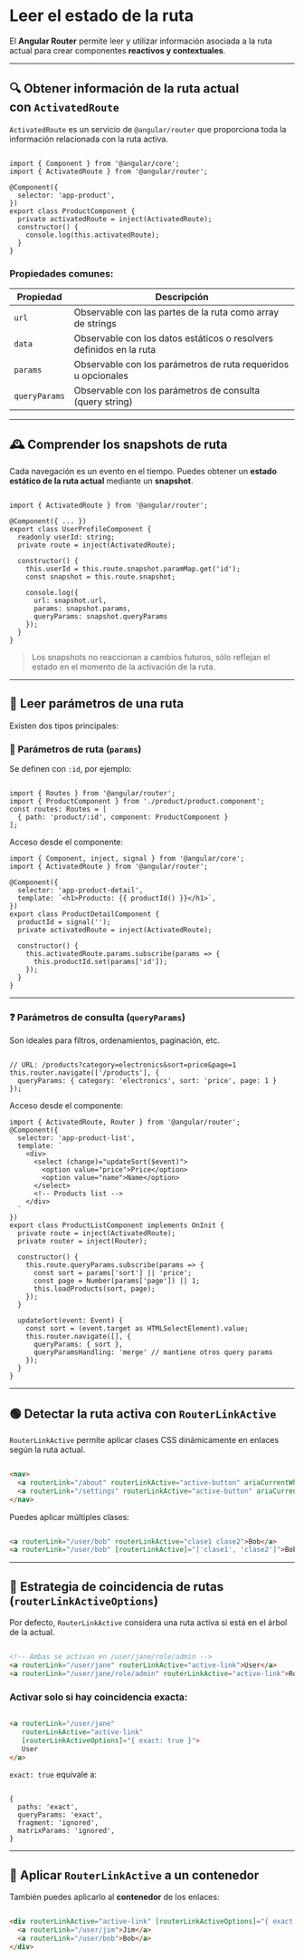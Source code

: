 # Leer el estado de la ruta

El **Angular Router** permite leer y utilizar información asociada a la ruta actual para crear componentes **reactivos y contextuales**.

---

## 🔍 Obtener información de la ruta actual con `ActivatedRoute`

`ActivatedRoute` es un servicio de `@angular/router` que proporciona toda la información relacionada con la ruta activa.

```tsx

import { Component } from '@angular/core';
import { ActivatedRoute } from '@angular/router';

@Component({
  selector: 'app-product',
})
export class ProductComponent {
  private activatedRoute = inject(ActivatedRoute);
  constructor() {
    console.log(this.activatedRoute);
  }
}

```

### Propiedades comunes:

| Propiedad | Descripción |
| --- | --- |
| `url` | Observable con las partes de la ruta como array de strings |
| `data` | Observable con los datos estáticos o resolvers definidos en la ruta |
| `params` | Observable con los parámetros de ruta requeridos u opcionales |
| `queryParams` | Observable con los parámetros de consulta (query string) |

---

## 🕰️ Comprender los snapshots de ruta

Cada navegación es un evento en el tiempo. Puedes obtener un **estado estático de la ruta actual** mediante un **snapshot**.

```tsx

import { ActivatedRoute } from '@angular/router';

@Component({ ... })
export class UserProfileComponent {
  readonly userId: string;
  private route = inject(ActivatedRoute);

  constructor() {
    this.userId = this.route.snapshot.paramMap.get('id');
    const snapshot = this.route.snapshot;

    console.log({
      url: snapshot.url,
      params: snapshot.params,
      queryParams: snapshot.queryParams
    });
  }
}

```

> Los snapshots no reaccionan a cambios futuros, sólo reflejan el estado en el momento de la activación de la ruta.
> 

---

## 🔑 Leer parámetros de una ruta

Existen dos tipos principales:

### 📍 Parámetros de ruta (`params`)

Se definen con `:id`, por ejemplo:

```tsx

import { Routes } from '@angular/router';
import { ProductComponent } from './product/product.component';
const routes: Routes = [
  { path: 'product/:id', component: ProductComponent }
];

```

Acceso desde el componente:

```tsx
import { Component, inject, signal } from '@angular/core';
import { ActivatedRoute } from '@angular/router';

@Component({
  selector: 'app-product-detail',
  template: `<h1>Producto: {{ productId() }}</h1>`,
})
export class ProductDetailComponent {
  productId = signal('');
  private activatedRoute = inject(ActivatedRoute);

  constructor() {
    this.activatedRoute.params.subscribe(params => {
      this.productId.set(params['id']);
    });
  }
}

```

---

### ❓ Parámetros de consulta (`queryParams`)

Son ideales para filtros, ordenamientos, paginación, etc.

```tsx

// URL: /products?category=electronics&sort=price&page=1
this.router.navigate(['/products'], {
  queryParams: { category: 'electronics', sort: 'price', page: 1 }
});

```

Acceso desde el componente:

```tsx
import { ActivatedRoute, Router } from '@angular/router';
@Component({
  selector: 'app-product-list',
  template: `
    <div>
      <select (change)="updateSort($event)">
        <option value="price">Price</option>
        <option value="name">Name</option>
      </select>
      <!-- Products list -->
    </div>
  `
})
export class ProductListComponent implements OnInit {
  private route = inject(ActivatedRoute);
  private router = inject(Router);

  constructor() {
    this.route.queryParams.subscribe(params => {
      const sort = params['sort'] || 'price';
      const page = Number(params['page']) || 1;
      this.loadProducts(sort, page);
    });
  }

  updateSort(event: Event) {
    const sort = (event.target as HTMLSelectElement).value;
    this.router.navigate([], {
      queryParams: { sort },
      queryParamsHandling: 'merge' // mantiene otros query params
    });
  }
}

```

---

## 🟢 Detectar la ruta activa con `RouterLinkActive`

`RouterLinkActive` permite aplicar clases CSS dinámicamente en enlaces según la ruta actual.

```html

<nav>
  <a routerLink="/about" routerLinkActive="active-button" ariaCurrentWhenActive="page">About</a>
  <a routerLink="/settings" routerLinkActive="active-button" ariaCurrentWhenActive="page">Settings</a>
</nav>

```

Puedes aplicar múltiples clases:

```html

<a routerLink="/user/bob" routerLinkActive="clase1 clase2">Bob</a>
<a routerLink="/user/bob" [routerLinkActive]="['clase1', 'clase2']">Bob</a>

```

---

## 🎯 Estrategia de coincidencia de rutas (`routerLinkActiveOptions`)

Por defecto, `RouterLinkActive` considera una ruta activa si está en el árbol de la actual.

```html

<!-- Ambas se activan en /user/jane/role/admin -->
<a routerLink="/user/jane" routerLinkActive="active-link">User</a>
<a routerLink="/user/jane/role/admin" routerLinkActive="active-link">Role</a>

```

### Activar solo si hay coincidencia exacta:

```html

<a routerLink="/user/jane"
   routerLinkActive="active-link"
   [routerLinkActiveOptions]="{ exact: true }">
   User
</a>

```

`exact: true` equivale a:

```tsx

{
  paths: 'exact',
  queryParams: 'exact',
  fragment: 'ignored',
  matrixParams: 'ignored',
}

```

---

## 🧬 Aplicar `RouterLinkActive` a un contenedor

También puedes aplicarlo al **contenedor** de los enlaces:

```html

<div routerLinkActive="active-link" [routerLinkActiveOptions]="{ exact: true }">
  <a routerLink="/user/jim">Jim</a>
  <a routerLink="/user/bob">Bob</a>
</div>

```
